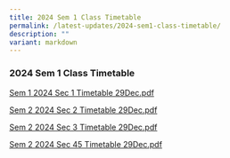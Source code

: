 ```yaml
---
title: 2024 Sem 1 Class Timetable
permalink: /latest-updates/2024-sem1-class-timetable/
description: ""
variant: markdown
---
```

### 2024  Sem 1 Class Timetable 



[Sem 1 2024 Sec 1 Timetable 29Dec.pdf](/files/Latest%20Updates/2024S1S1.pdf)

[Sem 2 2024 Sec 2 Timetable 29Dec.pdf](/files/Latest%20Updates/2024S1S2.pdf)

[Sem 2 2024 Sec 3 Timetable 29Dec.pdf](/files/Latest%20Updates/2024S1S3.pdf)

[Sem 2 2024 Sec 45 Timetable 29Dec.pdf](/files/Latest%20Updates/2024S1S45.pdf)